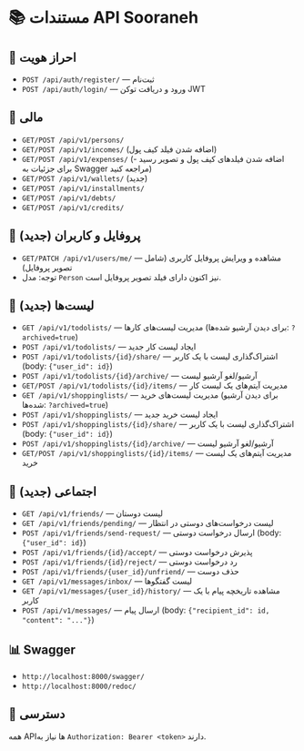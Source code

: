 # 📚 مستندات API Sooraneh

## 🔐 احراز هویت
- `POST /api/auth/register/` — ثبت‌نام
- `POST /api/auth/login/` — ورود و دریافت توکن JWT

## 🧾 مالی
- `GET/POST /api/v1/persons/`
- `GET/POST /api/v1/incomes/` (اضافه شدن فیلد کیف پول)
- `GET/POST /api/v1/expenses/` (اضافه شدن فیلدهای کیف پول و تصویر رسید - برای جزئیات به Swagger مراجعه کنید)
- `GET/POST /api/v1/wallets/` (جدید)
- `GET/POST /api/v1/installments/`
- `GET/POST /api/v1/debts/`
- `GET/POST /api/v1/credits/`

## 👤 پروفایل و کاربران (جدید)
- `GET/PATCH /api/v1/users/me/` — مشاهده و ویرایش پروفایل کاربری (شامل تصویر پروفایل)
- توجه: مدل `Person` نیز اکنون دارای فیلد تصویر پروفایل است.

## 📝 لیست‌ها (جدید)
- `GET /api/v1/todolists/` — مدیریت لیست‌های کارها (برای دیدن آرشیو شده‌ها: `?archived=true`)
- `POST /api/v1/todolists/` — ایجاد لیست کار جدید
- `POST /api/v1/todolists/{id}/share/` — اشتراک‌گذاری لیست با یک کاربر (body: `{"user_id": id}`)
- `POST /api/v1/todolists/{id}/archive/` — آرشیو/لغو آرشیو لیست
- `GET/POST /api/v1/todolists/{id}/items/` — مدیریت آیتم‌های یک لیست کار
- `GET /api/v1/shoppinglists/` — مدیریت لیست‌های خرید (برای دیدن آرشیو شده‌ها: `?archived=true`)
- `POST /api/v1/shoppinglists/` — ایجاد لیست خرید جدید
- `POST /api/v1/shoppinglists/{id}/share/` — اشتراک‌گذاری لیست با یک کاربر (body: `{"user_id": id}`)
- `POST /api/v1/shoppinglists/{id}/archive/` — آرشیو/لغو آرشیو لیست
- `GET/POST /api/v1/shoppinglists/{id}/items/` — مدیریت آیتم‌های یک لیست خرید

## 💬 اجتماعی (جدید)
- `GET /api/v1/friends/` — لیست دوستان
- `GET /api/v1/friends/pending/` — لیست درخواست‌های دوستی در انتظار
- `POST /api/v1/friends/send-request/` — ارسال درخواست دوستی (body: `{"user_id": id}`)
- `POST /api/v1/friends/{id}/accept/` — پذیرش درخواست دوستی
- `POST /api/v1/friends/{id}/reject/` — رد درخواست دوستی
- `POST /api/v1/friends/{user_id}/unfriend/` — حذف دوست
- `GET /api/v1/messages/inbox/` — لیست گفتگوها
- `GET /api/v1/messages/{user_id}/history/` — مشاهده تاریخچه پیام با یک کاربر
- `POST /api/v1/messages/` — ارسال پیام (body: `{"recipient_id": id, "content": "..."}`)

## 📊 Swagger
- `http://localhost:8000/swagger/`
- `http://localhost:8000/redoc/`

## 🔑 دسترسی
همه APIها نیاز به `Authorization: Bearer <token>` دارند.
